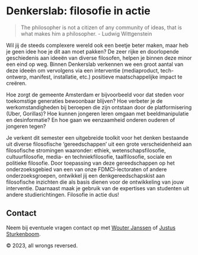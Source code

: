 # Denkerslab: filosofie in actie

> The philosopher is not a citizen of any community of ideas, that is what makes him a philosopher. - Ludwig Wittgenstein

Wil jij de steeds complexere wereld ook een beetje beter maken, maar heb je geen idee hoe je dit aan moet pakken? De zeer rijke en doorlopende geschiedenis aan ideeën van diverse filosofen, helpen je binnen deze minor een eind op weg. Binnen Denkerslab verkennen we een groot aantal van deze ideeën om vervolgens via een interventie (mediaproduct, tech-ontwerp, manifest, installatie, etc.) positieve maatschappelijke impact te creëren.

Hoe zorgt de gemeente Amsterdam er bijvoorbeeld voor dat steden voor toekomstige generaties bewoonbaar blijven? Hoe verbeter je de werkomstandigheden bij beroepen die zijn ontstaan door de platformisering (Uber, Gorillas)? Hoe kunnen jongeren leren omgaan met beeldmanipulatie en desinformatie? En hoe gaan we eenzaamheid onderen ouderen of jongeren tegen?

Je verkent dit semester een uitgebreide toolkit voor het denken bestaande uit diverse filosofische ‘gereedschappen’ uit een grote verscheidenheid aan filosofische stromingen waaronder: ethiek, wetenschapsfilosofie, cultuurfilosofie, media- en techniekfilosofie, taalfilosofie, sociale en politieke filosofie. Door toepassing van deze gereedschappen op het onderzoeksgebied van een van onze FDMCI-lectoraten of andere onderzoeksgroepen, ontwikkel jij een denkgereedschapskist aan filosofische inzichten die als basis dienen voor de ontwikkeling van jouw interventie. Daarnaast maak je gebruik van de expertises van studenten uit andere studierichtingen. Filosofie in actie dus!

## Contact

Neem bij eventuele vragen contact op met [Wouter Janssen](w.janssen@hva.nl) of [Justus Sturkenboom](mailto:j.p.sturkenboom@hva.nl).

© 2023, all wrongs reversed.
